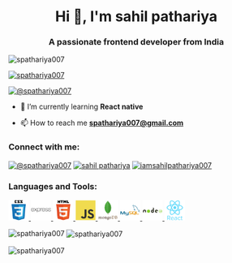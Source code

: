  <h1 align="center">Hi 👋, I'm sahil pathariya</h1>
<h3 align="center">A passionate frontend developer from India</h3>

<p align="left"> <img src="https://komarev.com/ghpvc/?username=spathariya007&label=Profile%20views&color=0e75b6&style=flat" alt="spathariya007" /> </p>

<p align="left"> <a href="https://github.com/ryo-ma/github-profile-trophy"><img src="https://github-profile-trophy.vercel.app/?username=spathariya007" alt="spathariya007" /></a> </p>

<p align="left"> <a href="https://twitter.com/@spathariya007" target="blank"><img src="https://img.shields.io/twitter/follow/@spathariya007?logo=twitter&style=for-the-badge" alt="@spathariya007" /></a> </p>

- 🌱 I’m currently learning **React native**

- 📫 How to reach me **spathariya007@gmail.com**

<h3 align="left">Connect with me:</h3>
<p align="left">
<a href="https://twitter.com/@spathariya007" target="blank"><img align="center" src="https://raw.githubusercontent.com/rahuldkjain/github-profile-readme-generator/master/src/images/icons/Social/twitter.svg" alt="@spathariya007" height="30" width="40" /></a>
<a href="https://linkedin.com/in/sahil pathariya" target="blank"><img align="center" src="https://raw.githubusercontent.com/rahuldkjain/github-profile-readme-generator/master/src/images/icons/Social/linked-in-alt.svg" alt="sahil pathariya" height="30" width="40" /></a>
<a href="https://instagram.com/iamsahilpathariya007" target="blank"><img align="center" src="https://raw.githubusercontent.com/rahuldkjain/github-profile-readme-generator/master/src/images/icons/Social/instagram.svg" alt="iamsahilpathariya007" height="30" width="40" /></a>
</p>

<h3 align="left">Languages and Tools:</h3>
<p align="left"> <a href="https://www.w3schools.com/css/" target="_blank" rel="noreferrer"> <img src="https://raw.githubusercontent.com/devicons/devicon/master/icons/css3/css3-original-wordmark.svg" alt="css3" width="40" height="40"/> </a> <a href="https://expressjs.com" target="_blank" rel="noreferrer"> <img src="https://raw.githubusercontent.com/devicons/devicon/master/icons/express/express-original-wordmark.svg" alt="express" width="40" height="40"/> </a> <a href="https://www.w3.org/html/" target="_blank" rel="noreferrer"> <img src="https://raw.githubusercontent.com/devicons/devicon/master/icons/html5/html5-original-wordmark.svg" alt="html5" width="40" height="40"/> </a> <a href="https://developer.mozilla.org/en-US/docs/Web/JavaScript" target="_blank" rel="noreferrer"> <img src="https://raw.githubusercontent.com/devicons/devicon/master/icons/javascript/javascript-original.svg" alt="javascript" width="40" height="40"/> </a> <a href="https://www.mongodb.com/" target="_blank" rel="noreferrer"> <img src="https://raw.githubusercontent.com/devicons/devicon/master/icons/mongodb/mongodb-original-wordmark.svg" alt="mongodb" width="40" height="40"/> </a> <a href="https://www.mysql.com/" target="_blank" rel="noreferrer"> <img src="https://raw.githubusercontent.com/devicons/devicon/master/icons/mysql/mysql-original-wordmark.svg" alt="mysql" width="40" height="40"/> </a> <a href="https://nodejs.org" target="_blank" rel="noreferrer"> <img src="https://raw.githubusercontent.com/devicons/devicon/master/icons/nodejs/nodejs-original-wordmark.svg" alt="nodejs" width="40" height="40"/> </a> <a href="https://reactjs.org/" target="_blank" rel="noreferrer"> <img src="https://raw.githubusercontent.com/devicons/devicon/master/icons/react/react-original-wordmark.svg" alt="react" width="40" height="40"/> </a> </p>

<p><img align="left" src="https://github-readme-stats.vercel.app/api/top-langs?username=spathariya007&show_icons=true&locale=en&layout=compact" alt="spathariya007" /></p>

<p>&nbsp;<img align="center" src="https://github-readme-stats.vercel.app/api?username=spathariya007&show_icons=true&locale=en" alt="spathariya007" /></p>

<p><img align="center" src="https://github-readme-streak-stats.herokuapp.com/?user=spathariya007&" alt="spathariya007" /></p>
